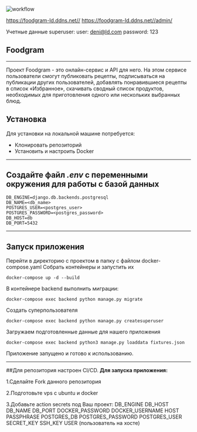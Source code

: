 ![workflow](https://github.com/sniki-ld/foodgram-project-react/actions/workflows/foodgram_workflow.yml/badge.svg)

https://foodgram-ld.ddns.net//
https://foodgram-ld.ddns.net//admin/

Учетные данные superuser:
user: deni@ld.com password: 123
## Foodgram
___
Проект Foodgram - это онлайн-сервис и API для него. 
На этом сервисе пользователи смогут публиковать рецепты, подписываться на публикации других пользователей, добавлять понравившиеся рецепты в список «Избранное», скачивать сводный список продуктов, необходимых для приготовления одного или нескольких выбранных блюд.

## Установка
Для установки на локальной машине потребуется:

- Клонировать репозиторий
- Установить и настроить Docker
---
## Создайте файл _.env_ с переменными окружения для работы с базой данных

```
DB_ENGINE=django.db.backends.postgresql
DB_NAME=<db_name>
POSTGRES_USER=<postgres_user>
POSTGRES_PASSWORD=<postgres_password>
DB_HOST=db
DB_PORT=5432
```
---
## Запуск приложения
Перейти в директорию с проектом в папку с файлом docker-compose.yaml
Собрать контейнеры и запустить их
```
docker-compose up -d --build
```
В контейнере backend выполнить миграции:
```
docker-compose exec backend python manage.py migrate
```
Создать суперпользователя
```
docker-compose exec backend python manage.py createsuperuser
```
Загружаем подготовленные данные для нашего приложения
```
docker-compose exec backend python3 manage.py loaddata fixtures.json
```
Приложение запущено и готово к использованию.

___
##Для репозитория настроен CI/CD.
**Для запуска приложения:**

1.Сделайте Fork данного репозитория

2.Подготовьте vps с ubuntu и docker

3.Добавьте action secrets под Ваш проект:
DB_ENGINE
DB_HOST
DB_NAME
DB_PORT
DOCKER_PASSWORD
DOCKER_USERNAME
HOST
PASSPHRASE
POSTGRES_DB
POSTGRES_PASSWORD
POSTGRES_USER
SECRET_KEY
SSH_KEY
USER
(пользователь на хосте)
